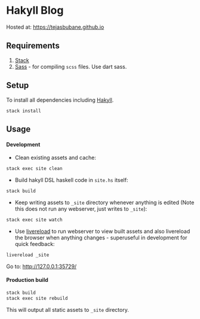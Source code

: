 # Hakyll Blog

Hosted at: https://tejasbubane.github.io

## Requirements

1. [Stack](https://docs.haskellstack.org/en/stable/README/)
1. [Sass](https://sass-lang.com/install) - for compiling `scss` files. Use dart sass.

## Setup

To install all dependencies including [Hakyll](https://jaspervdj.be/hakyll/).
```
stack install
```

## Usage

#### Development

* Clean existing assets and cache:

```sh
stack exec site clean
```

* Build hakyll DSL haskell code in `site.hs` itself:

```sh
stack build
```

* Keep writing assets to `_site` directory whenever anything is edited (Note this does not run any webserver, just writes to `_site`):

```sh
stack exec site watch
```

* Use [livereload](https://www.npmjs.com/package/livereload) to run webserver to view
  built assets and also livereload the browser when anything changes - superuseful in
  development for quick feedback:

```sh
livereload _site
```

Go to: http://127.0.0.1:35729/


#### Production build

```sh
stack build
stack exec site rebuild
```

This will output all static assets to `_site` directory.
